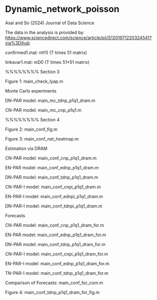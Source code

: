 # Dynamic_network_poisson
Asai and So (2024) Journal of Data Science

The data in the analysis is provided by:
https://www.sciencedirect.com/science/article/pii/S1201971220324541?via%3Dihub

confirmed1.mat: mY0 (T times 51 matrix)

linkavar1.mat: mD0 (T times 51*51 matrix)

%%%%%%%% Section 3

Figure 1: main_check_lyap.m

Monte Carlo experiments

DN-PAR model: main_mc_tdnp_p1q1_dram.m

CN-PAR model: main_mc_cnp_p1q1.m


%%%%%%%% Section 4

Figure 2: main_conf_fig.m

Figure 3: main_conf_net_heatmap.m

Estimation via DRAM

CN-PAR model: main_conf_cnp_p1q1_dram.m

EN-PAR model: main_conf_ednp_p1q1_dram.m

DN-PAR model: main_conf_tdnp_p1q1_dram.m

CN-PAR-I model: main_conf_cnpi_p1q1_dram.m

EN-PAR-I model: main_conf_ednpi_p1q1_dram.m

DN-PAR-I model: main_conf_tdnpi_p1q1_dram.m

Forecasts

CN-PAR model: main_conf_cnp_p1q1_dram_for.m

EN-PAR model: main_conf_ednp_p1q1_dram_for.m

DN-PAR model: main_conf_tdnp_p1q1_dram_for.m

CN-PAR-I model: main_conf_cnpi_p1q1_dram_for.m

EN-PAR-I model: main_conf_ednp_p1q1_dram_for.m

TN-PAR-I model: main_conf_tdnp_p1q1_dram_for.m

Comparison of Forecasts: main_conf_for_com.m

Figure 4: main_conf_tdnp_p1q1_dram_for_fig.m


